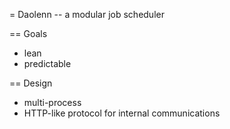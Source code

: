 = Daolenn -- a modular job scheduler

== Goals

* lean
* predictable


== Design

* multi-process
* HTTP-like protocol for internal communications
